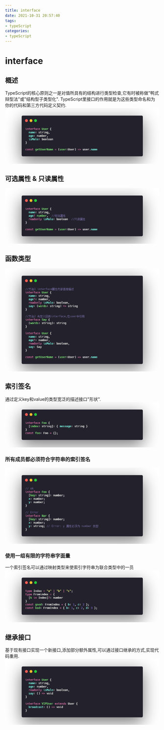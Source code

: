 ```yaml
---
title: interface
date: 2021-10-31 20:57:40
tags:
- typeScript
categories:
- typeScript
---
```


# interface

## 概述
TypeScript的核心原则之一是对值所具有的结构进行类型检查,它有时被称做"鸭式辩型法"或"结构型子类型化".
TypeScript里接口的作用就是为这些类型命名和为你的代码和第三方代码定义契约.
![alt](interface/1.png)

## 可选属性 & 只读属性
![alt](interface/2.png)

## 函数类型
![alt](interface/3.png)


## 索引签名
通过定义key和value的类型宽泛的描述接口"形状".
![alt](interface/4.png)

### 所有成员都必须符合字符串的索引签名
![alt](interface/5.png)

### 使用一组有限的字符串字面量
一个索引签名可以通过映射类型来使索引字符串为联合类型中的一员
![alt](interface/6.png)

## 继承接口
基于现有接口实现一个新接口,添加部分额外属性,可以通过接口继承的方式,实现代码重用.
![alt](interface/7.png)


